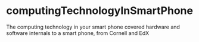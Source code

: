 # computingTechnologyInSmartPhone
The computing technology in your smart phone covered hardware and software internals to a smart phone, from Cornell and EdX
